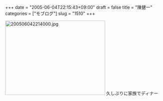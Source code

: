 +++
date = "2005-06-04T22:15:43+09:00"
draft = false
title = "陳健一"
categories = ["モブログ"]
slug = "1510"
+++

<img src="http://ieiriblog.jugem.cc/?image=4182" class="pict" width="320" height="240" alt="200506042214000.jpg" />
久しぶりに家族でディナー
